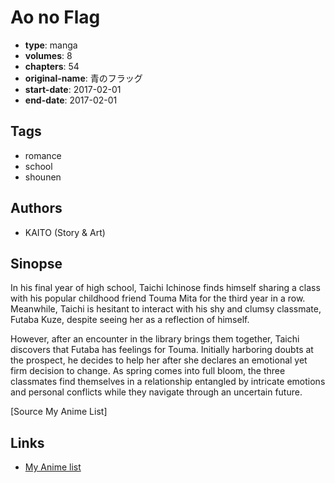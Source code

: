 # Ao no Flag

-   **type**: manga
-   **volumes**: 8
-   **chapters**: 54
-   **original-name**: 青のフラッグ
-   **start-date**: 2017-02-01
-   **end-date**: 2017-02-01

## Tags

-   romance
-   school
-   shounen

## Authors

-   KAITO (Story & Art)

## Sinopse

In his final year of high school, Taichi Ichinose finds himself sharing a class with his popular childhood friend Touma Mita for the third year in a row. Meanwhile, Taichi is hesitant to interact with his shy and clumsy classmate, Futaba Kuze, despite seeing her as a reflection of himself.

However, after an encounter in the library brings them together, Taichi discovers that Futaba has feelings for Touma. Initially harboring doubts at the prospect, he decides to help her after she declares an emotional yet firm decision to change. As spring comes into full bloom, the three classmates find themselves in a relationship entangled by intricate emotions and personal conflicts while they navigate through an uncertain future.

[Source My Anime List]

## Links

-   [My Anime list](https://myanimelist.net/manga/103942/Ao_no_Flag)
